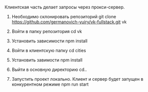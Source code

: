 Клиентская часть делает запросы через прокси-сервер.

1. Необходимо склонировать репозиторий
   git clone https://github.com/germanovich-yuiry/vk-fullstack.git vk

2. Войти в папку репозитория
   cd vk

3. Установить зависимости
   npm install

4. Войти в клиентскую папку
   cd cities

5. Установить завимости
   npm install

6. Выйти в основную директорию
   cd..

7. Запустить проект локально. Клиент и сервер будет запущен в конкурентном режиме
   npm run start
